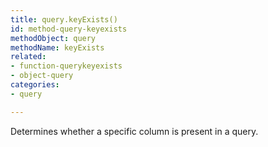 ```yaml
---
title: query.keyExists()
id: method-query-keyexists
methodObject: query
methodName: keyExists
related:
- function-querykeyexists
- object-query
categories:
- query

---
```


Determines whether a specific column is present in a query.
